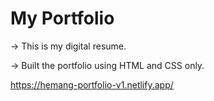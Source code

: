 

# My Portfolio
-> This is my digital resume.

-> Built the portfolio using HTML and CSS only.

https://hemang-portfolio-v1.netlify.app/

